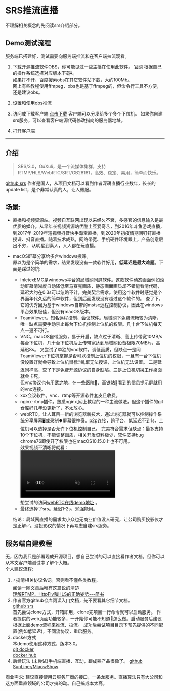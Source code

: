 SRS推流直播
===
不理解相关概念的先阅读srs介绍部分。

## Demo测试流程
服务端已搭建好，测试需要向服务端推流和在客户端拉流观看。  

1. 下载开源推流软件OBS，你可能见过一些主播在使用此软件。
[官网](https://obsproject.com/)
根据自己的操作系统选择对应版本下载⏬。  
如果打不开，百度搜索obs在其它软件站下载，大约100Mb。  
网上有些教程使用ffmpeg，obs也是基于ffmpeg的，但命令行工具不方便，还是建议obs。
2. 设置和使用obs推流
3. 访问或下载客户端
<a href="./static/my_srs/client.html" download="live_client.html">点击下载</a>
客户端可以分发给多个多个下位机。
如果你自建srs服务，可以查看客户端源代码修改指向的服务器地址。
[](https://srs.1owo.com/)

4. 打开客户端

---

## 介绍
> SRS/3.0，OuXuli，是一个流媒体集群，支持RTMP/HLS/WebRTC/SRT/GB28181，高效、稳定、易用，简单而快乐。  

[github srs](https://github.com/ossrs/srs)
作者是国人，从项目文档可以看到作者深耕直播行业数年，长长的update list，是个非常认真的人，让人佩服。
## 场景: 
- 直播和视频资源站。视频自互联网出现以来经久不衰，多感官的信息输入是最优质的媒介。从早年长视频资源站优酷土豆爱奇艺，到2016年斗鱼游戏直播，
到2017年-2019年短视频抖音快手淘宝直播，到2020年初疫情期间钉钉直播授课、抖音直播。随着技术成熟，网络带宽、手机硬件环境跟上，产品创意层出不穷，
从明星到素人，人人都在玩直播。
- macOS屏幕分享给多台windows授课。  
    原以为是个简单的需求，结果发现没有一款软件好用，**低延迟是最大难题**。下面是踩过的坑:  
    - InletexEMC是windows平台的局域网同屏软件。这款软件动态画面例如滚动屏幕清晰度自动降低至马赛克画质，静态画面画质却不错能看清代码，
      延迟大约在0.3s可以忽略不计，完美契合需求。使用这个软件时感觉是个界面年代久远的简单软件，但到后面发现没有超过这个软件的。
      查了下，它的优秀因为基于windows自带的mstsc远程控制协议，因此在windows平台效果极佳，但没有macOS版本。
    - TeamViewer。知名远程控制、会议软件。局域网下免费流畅较为清晰，唯一缺点需要手动禁止每台下位机控制上位机的权限。几十台下位机每天点一遍不可行。
    - VNC。macOS自带服务，易于开启，缺点过于清晰、高上传带宽10MB/s每台下位机，几十台下位机后上传带宽达到局域网设备极限70MB/s，高延迟8s。
      又尝试了单独的vnc软件，调低画质，但缺点一是同TeamViewer下位机掌握是否可以控制上位机的权限，一旦有一台下位机没设置好就会导致上位机鼠标🖱️乱窜无法授课，上位机无法设置。
      二是延迟同样高，查了下是免费开源协议的自身缺陷。三是上位机切换工作桌面就会卡死。  
      但vnc协议也有用武之地，在一些医院🏥、高铁站🚄看到的信息提示屏就用的vnc连接。
    - xxx会议软件。vnc、rtmp等开源软件套皮且收费。
    - nginx-rtmp插件。熟悉nginx,网上教程的一种主流做法，但这个插件的git仓库好几年没更新了，不太放心。
    - webRTC。让人耳目一新的浏览器新技术，通过浏览器就可以控制操作系统分享屏幕🖥或录制⏺屏幕很神奇。️p2p连接，跨平台，低延迟不到1s，上位机可以选择是否允许下位机控制自己。
      完美符合需求但缺点：最多支持10个下位机，不能调整画质，相关开发资料极少，软件支持bug chrome76即使开了权限也在macOS10.15.0上也不可用。  
      效果视频不清晰将就看：  
      <video src="./videos/webRTC.mp4" type="video/mp4" autoplay loop muted></video>  
      想尝试的访问[webRTC在线demo地址](https://www.webrtc-experiment.com/screen-sharing/) 。
    - 最终选择了srs。延迟1-2s，勉强能用。
    
    结论：局域网直播的需求太小众也无商业价值没人研究，让公司购买投影仪才是正解✅。没投影仪的情况下再考虑自建srs服务。

## 服务端自建教程
无，因为我只是部署现成开源项目，想自己尝试的可以直接看作者文档。但你可以从本文客户端测试中了解个大概。  
个人建议流程:  
1. ⭐️搞清相关协议名词。否则看不懂各类教程。  
阅读一圈文章后唯有这篇说的清楚  
[理解RTMP、HttpFlv和HLS的正确姿势---简书](https://www.jianshu.com/p/32417d8ee5b6)
2. 作者官方github仓库阅读入门文档，先不要看其它细节文档。  
[github srs](https://github.com/ossrs/srs)  
首先尝试clone方式，开箱即用，clone完项目一行命令就可以启动服务。
作者提供的web页面功能较多，一开始你可能不知道🤷‍怎么做。启动服务后建议根据上面demo流程来推流、拉流。
成功后尝试项目目录下预先提供的不同配置(例如低延迟)，不同流协议，重启服务。
3. docker方式  
本demo使用这种方式，版本3.0。  
[git docker](https://github.com/ossrs/srs-docker#srs3)  
[docker hub](https://hub.docker.com/r/ossrs/srs)
4. 后续玩法
(未尝试)手机端直播、互动，跟成熟产品很像了。
[github SunLiner/MiaowShow](https://github.com/SunLiner/MiaowShow)

商业需求: 
建议直接使用云服务厂商的接口，一条龙服务。直播算法只有大公司和这方面垂直领域的公司才搞的动。自己搞成本太高。  